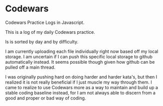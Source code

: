 # Codewars
Codewars Practice Logs in Javascript.

This is a log of my daily Codewars practice.

Is is sorted by day and by difficulty.

I am currently uploading each file individually right now based off my local storage. I am uncertain if I can push this specific local storage to github automatically instead. It seems possible though given how github can be pulled off a main thread.

I was originally pushing hard on doing harder and harder kata's, but then I realized it is not really beneficial if I just muscle my way through them. I came to realize to use Codewars more as a way to maintain and build up a stable coding baseline instead, for I am not always able to discern from a good and proper or bad way of coding.
